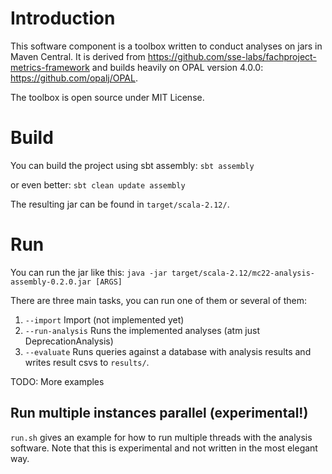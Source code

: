 # Introduction

This software component is a toolbox written to conduct analyses on jars in Maven Central.
It is derived from https://github.com/sse-labs/fachproject-metrics-framework
and builds heavily on OPAL version 4.0.0: https://github.com/opalj/OPAL.

The toolbox is open source under MIT License.

# Build
You can build the project using sbt assembly:
```sbt assembly```

or even better:
```sbt clean update assembly```


The resulting jar can be found in `target/scala-2.12/`.



# Run
You can run the jar like this:
```java -jar target/scala-2.12/mc22-analysis-assembly-0.2.0.jar [ARGS] ```

There are three main tasks, you can run one of them or several of them:
  1. `--import` Import (not implemented yet)
  2. `--run-analysis` Runs the implemented analyses (atm just DeprecationAnalysis)
  3. `--evaluate` Runs queries against a database with analysis results and writes result csvs to `results/`.


TODO: More examples

## Run multiple instances parallel (experimental!)
`run.sh` gives an example for how to run multiple threads with the analysis software.
Note that this is experimental and not written in the most elegant way.

